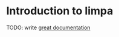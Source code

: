 # Introduction to limpa

TODO: write [great documentation](http://jacobian.org/writing/what-to-write/)
